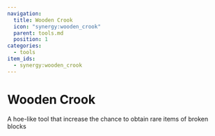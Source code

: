 ```yaml
---
navigation:
  title: Wooden Crook
  icon: "synergy:wooden_crook"
  parent: tools.md
  position: 1
categories:
  - tools
item_ids:
  - synergy:wooden_crook
---
```


# Wooden Crook

A hoe-like tool that increase the chance to obtain rare items of broken blocks

<ItemImage id="synergy:wooden_crook" scale="4.0"/>

<RecipeFor id="synergy:wooden_crook" />

